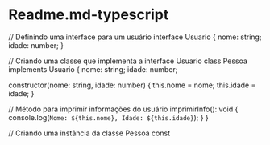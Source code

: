 # Readme.md-typescript

// Definindo uma interface para um usuário
interface Usuario {
  nome: string;
  idade: number;
}

// Criando uma classe que implementa a interface Usuario
class Pessoa implements Usuario {
  nome: string;
  idade: number;

  constructor(nome: string, idade: number) {
    this.nome = nome;
    this.idade = idade;
  }

  // Método para imprimir informações do usuário
  imprimirInfo(): void {
    console.log(`Nome: ${this.nome}, Idade: ${this.idade}`);
  }
}

// Criando uma instância da classe Pessoa
const
